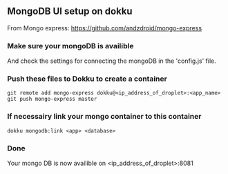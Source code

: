 ## MongoDB UI setup on dokku

From Mongo express: https://github.com/andzdroid/mongo-express

### Make sure your mongoDB is availible
And check the settings for connecting the mongoDB in the 'config.js' file.

### Push these files to Dokku to create a container

````shell
git remote add mongo-express dokku@<ip_address_of_droplet>:<app_name>
git push mongo-express master
````

### If necessairy link your mongo container to this container

````shell
dokku mongodb:link <app> <database>
````

### Done
Your mongo DB is now availible on <ip_address_of_droplet>:8081
